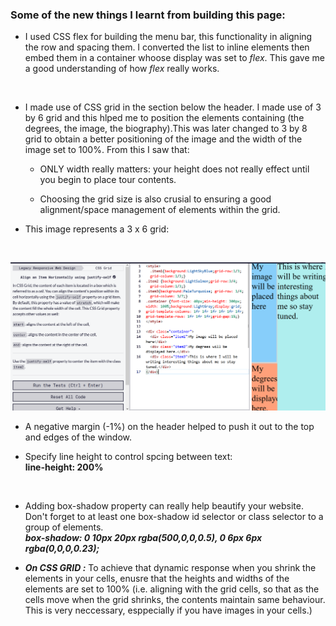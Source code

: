 ### Some of the new things I learnt from building this page:
- I used CSS flex for building the menu bar, this functionality in aligning the row and spacing them. I converted the list to inline elements then embed them in a container whoose display was set to *flex*. This gave me a good understanding of how *flex* really works. 
<br>

- I made use of CSS grid in the section below the header. I made use of 3 by 6 grid and this hlped me to position the elements containing (the degrees, the image, the biography).This was later changed to 3 by 8 grid to obtain a better positioning of the image and the width of the image set to 100%. From this I saw that:
     <br>
    
    - ONLY width really matters: your height does not really effect until you begin to place tour contents. <br>

    - Choosing the grid size is also crusial to ensuring a good alignment/space management of elements within the grid.

- This image represents a  3 x 6 grid: 
<br>

![css_grid](./images/css_grid.PNG)
<br>

- A negative margin (-1%) on the header helped to push it out to the top and edges of the window. <br>

- Specify line height to control spcing between text: <br>
**line-height: 200%**
<br>

-  Adding box-shadow property can really help beautify your website. Don't forget to at least one box-shadow id selector or class selector to a group of elements. <br>
***box-shadow: 0 10px 20px rgba(500,0,0,0.5), 0 6px 6px rgba(0,0,0,0.23);*** <br>

- ***On CSS GRID :***  To achieve that dynamic response when you shrink the elements in your cells, enusre that the heights and widths of the elements are set to 100% (i.e. aligning with the grid cells, so that as the cells move when the grid shrinks, the contents maintain same behaviour. This is very neccessary, esppecially if you have images in your cells.)


